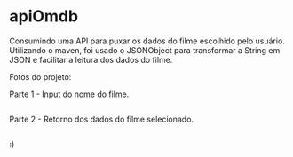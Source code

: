 # apiOmdb
 Consumindo uma API para puxar os dados do filme escolhido pelo usuário.
 Utilizando o maven, foi usado o JSONObject para transformar a String em JSON e facilitar a leitura dos dados do filme.
 
 
 Fotos do projeto: 
 
 
 Parte 1 - Input do nome do filme.
 
 <img scr="https://user-images.githubusercontent.com/85112452/208961575-2b0b8ac8-8f79-4da8-8033-829c2d27a1fc.png" width="400px">
 
 
 
 
 
 Parte 2 - Retorno dos dados do filme selecionado.
 
 
 <img scr="https://user-images.githubusercontent.com/85112452/208961620-d18f73fd-50bc-40b2-b4da-55bb8a7da557.png" width="400px">
 
 :)
